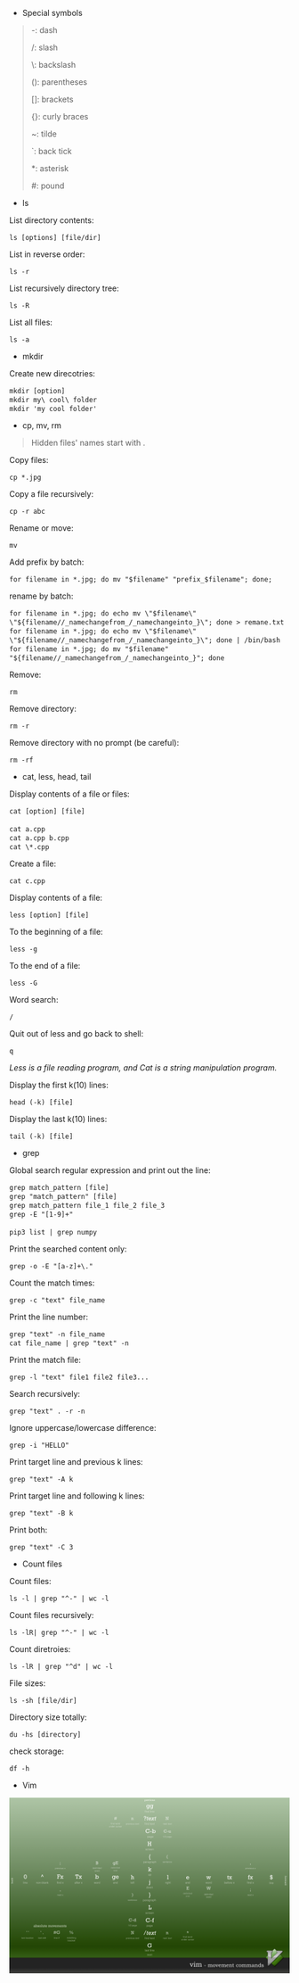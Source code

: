 * Special symbols

> -: dash
> 
> /: slash
> 
> \\: backslash
> 
> (): parentheses
> 
> \[]: brackets
> 
> {}: curly braces
> 
> ~: tilde
> 
> `: back tick
> 
> *: asterisk
> 
> \#: pound


* ls

List directory contents:
```
ls [options] [file/dir]
```

List in reverse order:
```
ls -r
```
List recursively directory tree:
```
ls -R
```

List all files:
```
ls -a
```

* mkdir

Create new direcotries:
```
mkdir [option]
mkdir my\ cool\ folder
mkdir 'my cool folder'
```

* cp, mv, rm

> Hidden files' names start with .

Copy files:

```
cp *.jpg
```

Copy a file recursively:
```
cp -r abc
```
Rename or move:
```
mv
```
Add prefix by batch:
```
for filename in *.jpg; do mv "$filename" "prefix_$filename"; done;
```

rename by batch:
```
for filename in *.jpg; do echo mv \"$filename\" \"${filename//_namechangefrom_/_namechangeinto_}\"; done > remane.txt
for filename in *.jpg; do echo mv \"$filename\" \"${filename//_namechangefrom_/_namechangeinto_}\"; done | /bin/bash
for filename in *.jpg; do mv "$filename" "${filename//_namechangefrom_/_namechangeinto_}"; done
```

Remove:
```
rm
```

Remove directory:
```
rm -r
```

Remove directory with no prompt (be careful):
```
rm -rf
```

* cat, less, head, tail

Display contents of a file or files:
```
cat [option] [file]

cat a.cpp
cat a.cpp b.cpp
cat \*.cpp
```

Create a file:
```
cat c.cpp
```
Display contents of a file:
```
less [option] [file]
```

To the beginning of a file:
```
less -g
```
To the end of a file:
```
less -G
```
Word search:
```
/
```
Quit out of less and go back to shell:
```
q
```
*Less is a file reading program, and Cat is a string manipulation program.*

Display the first k(10) lines:
```
head (-k) [file]
```
Display the last k(10) lines:
```
tail (-k) [file]
```
* grep

Global search regular expression and print out the line:
```
grep match_pattern [file]
grep "match_pattern" [file]
grep match_pattern file_1 file_2 file_3
grep -E "[1-9]+"

pip3 list | grep numpy
```

Print the searched content only:

```
grep -o -E "[a-z]+\."
```
Count the match times:
```
grep -c "text" file_name
```
Print the line number:
```
grep "text" -n file_name
cat file_name | grep "text" -n
```

Print the match file:
```
grep -l "text" file1 file2 file3...
```
Search recursively:
```
grep "text" . -r -n
```
Ignore uppercase/lowercase difference:
```
grep -i "HELLO"
```
Print target line and previous k lines:
```
grep "text" -A k
```
Print target line and following k lines:
```
grep "text" -B k
```
Print both:

```
grep "text" -C 3
```
* Count files

Count files:

```
ls -l | grep "^-" | wc -l
```
Count files recursively:

```
ls -lR| grep "^-" | wc -l
```
Count diretroies:

```
ls -lR | grep "^d" | wc -l
```

File sizes:

```
ls -sh [file/dir]
```

Directory size totally:
```
du -hs [directory]
```

check storage:
```
df -h
```

* Vim

![vim](resources/vim.png)
